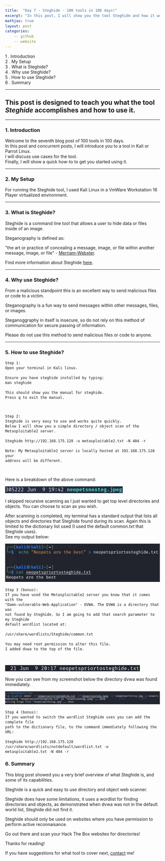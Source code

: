 ```yaml
---
title:  "Day 7 - Steghide - 100 tools in 100 days!"
excerpt: "In this post, I will show you the tool Steghide and how it works."
mathjax: true
layout: post
categories:
    -- github
    -- website
---
```


1 . Introduction
<br>
2 . My Setup
<br>
3 . What is Steghide?
<br>
4 . Why use Steghide?
<br>
5 . How to use Steghide?
<br>
6 . Summary

---

## This post is designed to teach you what the tool *Steghide* accomplishes and how to use it.

---

### 1. **Introduction**

Welcome to the seventh blog post of 100 tools in 100 days.<br> 
In this post and concurrent posts, I will introduce you to a tool in Kali or Parrot Linux. <br>
I will discuss use cases for the tool.<br> 
Finally, I will show a quick how-to to get you started using it. 

---

### 2. **My Setup**

For running the Steghide tool, I used Kali Linux in a VmWare Workstation 16 Player virtualized environment.

---

### 3. **What is Steghide?**

Steghide is a command line tool that allows a user to hide data or files inside of an image. 

Steganography is defined as:

"the art or practice of concealing a message, image, or file within another message, image, or file" - [Merriam-Webster](https://www.merriam-webster.com/dictionary/steganography).

Find more information about Steghide [here](http://steghide.sourceforge.net/).

---

### 4. **Why use Steghide?**

From a malicious standpoint this is an excellent way to send malicious files or code to a victim.

Steganography is a fun way to send messages within other messages, files, or images.

Steganoggraphy in itself is insecure, so do not rely on this method of communication for secure passing of information. 

Please do not use this method to send malicious files or code to anyone. 

---

### 5. **How to use Steghide?**

    Step 1: 
    Open your terminal in Kali linux.

    Ensure you have steghide installed by typing:
    man steghide

    This should show you the manual for steghide.
    Press q to exit the manual.

<br>

    Step 2:
    Steghide is very easy to use and works quite quickly. 
    Below I will show you a simple directory / object scan of the 
    Metasploitable2 server.

    Steghide http://192.168.175.128 -o metasploitable2.txt -N 404 -r

    Note: My Metasploitable2 server is locally hosted at 192.168.175.128 your 
    address will be different. 

<br>

Here is a breakdown of the above command:

![](https://raw.githubusercontent.com/matthewomccorkle/matthewomccorkle.github.io/9351c5a33650d3c803dc027d0e80ff6db4b6d78b/_posts/assets/100%20tools/Steghide/Steghide1.png)

I skipped recursive scanning as I just wanted to get top level directories and objects. You can choose to scan as you wish.

After scanning is completed, my terminal has a standard output that lists all objects and directories that Steghide found during its scan. Again this is limited to the dictionary list used (I used the default common.txt that Steghide uses). <br>
See my output below:

![](https://raw.githubusercontent.com/matthewomccorkle/matthewomccorkle.github.io/9351c5a33650d3c803dc027d0e80ff6db4b6d78b/_posts/assets/100%20tools/Steghide/Steghide2.png)

    Step 3 (bonus):
    If you have used the Metasploitable2 server you know that it comes with the 
    "Damn-vulnerable-Web-Application" - DVWA. The DVWA is a directory that was 
    not found by Steghide. So I am going to add that search parameter to my Steghide 
    default wordlist located at:

    /usr/share/wordlists/Steghide/common.txt

    You may need root permission to alter this file. 
    I added dvwa to the top of the file.

<br>

![](https://raw.githubusercontent.com/matthewomccorkle/matthewomccorkle.github.io/master/_posts/assets/100%20tools/Steghide/Steghide3.png)

Now you can see from my screenshot below the directory dvwa was found immediately. 

![](https://raw.githubusercontent.com/matthewomccorkle/matthewomccorkle.github.io/master/_posts/assets/100%20tools/Steghide/Steghide4.png)

    Step 4 (bonus):
    If you wanted to switch the wordlist Steghide uses you can add the complete file 
    path to the dictionary file, to the command immediately following the URL:

    Steghide http://192.168.175.128 /usr/share/wordlists/notdefault/wordlist.txt -o 
    metasploitable2.txt -N 404 -r 

    

### 6. **Summary**

This blog post showed you a very brief overview of what Steghide is, and some of its capabilities.

Steghide is a quick and easy to use directory and object web scanner. 

Steghide does have some limitations, it uses a wordlist for finding directories and objects, as demonstrated when dvwa was not in the default world list, Steghide did not find it. 

Steghide should only be used on websites where you have permission to perform active reconnaisance. 

Go out there and scan your Hack The Box websites for directories!

Thanks for reading!<br>

If you have suggestions for what tool to cover next, [contact](mailto:matthew.o.mccorkle@gmail.com) me!